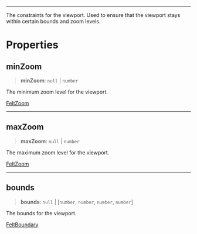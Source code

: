 ***

The constraints for the viewport. Used to ensure that the viewport stays
within certain bounds and zoom levels.

# Properties

## minZoom

> **minZoom**: `null` | `number`

The minimum zoom level for the viewport.

[FeltZoom](../Shared/FeltZoom.md)

***

## maxZoom

> **maxZoom**: `null` | `number`

The maximum zoom level for the viewport.

[FeltZoom](../Shared/FeltZoom.md)

***

## bounds

> **bounds**: `null` | \[`number`, `number`, `number`, `number`]

The bounds for the viewport.

[FeltBoundary](../Shared/FeltBoundary.md)
